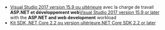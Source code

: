 * <span data-ttu-id="71784-101">[Visual Studio 2017 version 15.9 ou ultérieure](https://visualstudio.microsoft.com/downloads/) avec la charge de travail **ASP.NET et développement web**</span><span class="sxs-lookup"><span data-stu-id="71784-101">[Visual Studio 2017 version 15.9 or later](https://visualstudio.microsoft.com/downloads/) with the **ASP.NET and web development** workload</span></span>
* [<span data-ttu-id="71784-102">Kit SDK .NET Core 2.2 ou version ultérieure</span><span class="sxs-lookup"><span data-stu-id="71784-102">.NET Core SDK 2.2 or later</span></span>](https://www.microsoft.com/net/download/all)